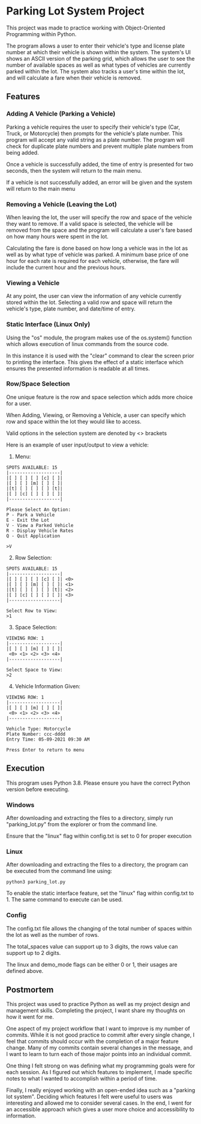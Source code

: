 # Parking Lot System Project
This project was made to practice working with Object-Oriented Programming within Python.

The program allows a user to enter their vehicle's type and license plate number at which
their vehicle is shown within the system. The system's UI shows an ASCII version of the parking grid,
which allows the user to see the number of available spaces as well as what types of vehicles are currently
parked within the lot. The system also tracks a user's time within the lot, and will calculate a fare when their vehicle
is removed.


## Features
### Adding A Vehicle (Parking a Vehicle)
Parking a vehicle requires the user to specify their vehicle's type (Car, Truck, or Motorcycle) then prompts for the vehicle's plate number. 
This program will accept any valid string as a plate number. The program will check for duplicate plate numbers and prevent
multiple plate numbers from being added.

Once a vehicle is successfully added, the time of entry is presented for two seconds, then the system will return to the main menu.

If a vehicle is not successfully added, an error will be given and the system
will return to the main menu

### Removing a Vehicle (Leaving the Lot)
When leaving the lot, the user will specify the row and space of the vehicle they want to remove. If a valid space is selected, 
the vehicle will be removed from the space and the program will calculate a user's fare based on how many hours were spent in the lot.

Calculating the fare is done based on how long a vehicle was in the lot as well as by what type of vehicle was parked.
A minimum base price of one hour for each rate is required for each vehicle, otherwise, the fare will include the current hour and the previous hours.

### Viewing a Vehicle
At any point, the user can view the information of any vehicle currently stored within the lot.
Selecting a valid row and space will return the vehicle's type, plate number, and date/time of entry. 

### Static Interface (Linux Only)
Using the "os" module, the program makes use of the os.system() function which allows execution of linux commands from the source code.

In this instance it is used with the "clear" command to clear the screen prior to printing the interface. This gives the effect of a static interface
which ensures the presented information is readable at all times. 

### Row/Space Selection
One unique feature is the row and space selection which adds more choice for a user.

When Adding, Viewing, or Removing a Vehicle,  a user can specify which row and space within the lot they would like to access.

Valid options in the selection system are denoted by <> brackets

Here is an example of user input/output to view a vehicle:

1. Menu:
```
SPOTS AVAILABLE: 15
|-------------------|
|[ ] [ ] [ ] [c] [ ]|
|[ ] [ ] [m] [ ] [ ]|
|[t] [ ] [ ] [ ] [t]|
|[ ] [c] [ ] [ ] [ ]|
|-------------------|

Please Select An Option:
P - Park a Vehicle
E - Exit the Lot
V - View a Parked Vehicle
R - Display Vehicle Rates
Q - Quit Application

>V
```
2. Row Selection:
```
SPOTS AVAILABLE: 15
|-------------------|
|[ ] [ ] [ ] [c] [ ]| <0>
|[ ] [ ] [m] [ ] [ ]| <1>
|[t] [ ] [ ] [ ] [t]| <2>
|[ ] [c] [ ] [ ] [ ]| <3>
|-------------------|

Select Row to View:
>1

```
3. Space Selection:
```
VIEWING ROW: 1
|-------------------|
|[ ] [ ] [m] [ ] [ ]|
 <0> <1> <2> <3> <4> 
|-------------------|

Select Space to View:
>2

```
4. Vehicle Information Given:
```
VIEWING ROW: 1
|-------------------|
|[ ] [ ] [m] [ ] [ ]|
 <0> <1> <2> <3> <4> 
|-------------------|

Vehicle Type: Motorcycle
Plate Number: ccc-dddd
Entry Time: 05-09-2021 09:30 AM

Press Enter to return to menu

```

## Execution
This program uses Python 3.8. Please ensure you have the correct Python version before executing.

### Windows
After downloading and extracting the files to a directory, simply run "parking_lot.py" from the explorer or from the command line.

Ensure that the "linux" flag within config.txt is set to 0 for proper execution

### Linux
After downloading and extracting the files to a directory, the program can be executed from the command line using:

`python3 parking_lot.py`

To enable the static interface feature, set the "linux" flag within config.txt to 1. The same command to execute can be used. 

### Config
The config.txt file allows the changing of the total number of spaces within the lot as well as the number of rows.

The total_spaces value can support up to 3 digits, the rows value can support up to 2 digits.

The linux and demo_mode flags can be either 0 or 1, their usages are defined above.


## Postmortem
This project was used to practice Python as well as my project design and management skills.
Completing the project, I want share my thoughts on how it went for me. 

One aspect of my project workflow that I want to improve is my number of commits. While it is not good practice to commit after every single change,
I feel that commits should occur with the completion of a major feature change. Many of my commits contain several changes in the message, and I want to learn to turn each of those major points into an 
individual commit.

One thing I felt strong on was defining what my programming goals were for each session. As I figured out which features to implement, I made specific notes to what I wanted to accomplish within a period of time.

Finally, I really enjoyed working with an open-ended idea such as a "parking lot system". Deciding which features I felt 
were useful to users was interesting and allowed me to consider several cases. In the end, I went for 
an accessible approach which gives a user more choice and accessibility to information.
